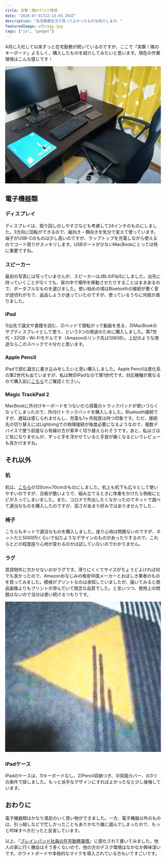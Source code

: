 ```yaml
---
title: 突撃！隣のデスク環境
date: "2020-07-01T22:13:03.284Z"
description: "在宅勤務生活で買ってよかったものを紹介します。"
featuredImage: wfh/ogp.jpg
tags: ["ja", "gadget"]
---
```

4月に入社して以来ずっと在宅勤務が続いているのですが、ここで「突撃！隣のキーボード」よろしく、購入したものを紹介してみたいと思います。現在の作業環境はこんな感じです！

![](ogp.jpg)

## 電子機器類
### ディスプレイ
ディスプレイは、取り回しのしやすさなども考慮して24インチのものにしました。3方向に回転ができるので、縦向き・横向きを気分で変えて使っています。端子がUSB-Cのものは少し高いのですが、ラップトップを充電しながら使えるのでコード周りがスッキリします。USBポートが少ないMacBookにとっては特に重要ですね。

### スピーカー
最初の写真には写っていませんが、スピーカーはJBLのFlip5にしました。出先に持っていくことがなくても、家の中で場所を移動させたりすることはままあるので、ポータブルなものを選びました。使い始めの頃はBluetoothの接続が悪く音が途切れがちで、返品しようか迷っていたのですが、使っているうちに何故か直りました。

### iPad
1)出先で論文や書籍を読む、2)ベッドで寝転がって動画を見る、3)MacBookのサブディスプレイとして使う、という3つの用途のために購入しました。第7世代・32GB・Wi-Fiモデルです（Amazonのリンク先は128GB）。上記のような用途ならこのスペックで十分だと思います。

### Apple Pencil
iPadで読む論文に書き込みをしたいと思い購入しました。Apple Pencilは進化系の第2世代も出ていますが、私は無印iPadなので第1世代です。対応機種が異なるので購入前に[こちら](https://www.apple.com/jp/shop/select-apple-pencil)でご確認ください。


### Magic TrackPad 2
MacBookに外付けキーボードをつないだら搭載のトラックパッドが使いづらくなってしまったので、外付けトラックパッドを購入しました。Bluetooth接続ですが、遅延は感じられませんし、充電も1ヶ月程度は持つ印象です。ただ、接続先の切り替えにはLightningでの物理接続が毎度必要になるようなので、複数デバイスで使う前提なら有線の方が素早く切り替えられそうです。あと、私はさほど気になりませんが、ずっと手を浮かせていると手首が痛くなるというレビューも見かけますね。

## それ以外
### 机
机は、[こちら](https://item.rakuten.co.jp/sumica/vg-clever1200/?s-id=ph_pc_itemname)の120cm×70cmのものにしました。机上も机下も広々として使いやすいのですが、合板が脆いようで、組み立てるときに体重をかけたら側板にヒビが入ってしまいました。また、コロナで外出したくなかったのでネットで調べて適当なものを購入したのですが、高さがあまり好みではありませんでした…

### 椅子
こちらもネットで適当なものを購入しました。座り心地は問題ないのですが、ネットだと5000円くらいで似たようなデザインのものがあったりするので、これらとどの程度座り心地が変わるのかは試していないのでわかりません。

### ラグ
賃貸物件に欠かせないのがラグです。滑りにくくてサイズがちょうどよければ何でも良かったので、Amazonおなじみの格安中国メーカーとおぼしき業者のものを買ってみました。模様がプリントなのは承知していましたが、届いてみると商品画像よりもプリントが滲んでいて残念な品質でした。と言いつつ、使用上の問題はないので当分は使い続けるつもりです。

![](2020-07-01-22-17-21.png)

### iPadケース
iPadのケースは、1)キーボードなし、2)Pencil収納つき、3)両面カバー、の3つの条件で探しました。もっと派手なデザインにすればよかったなと少し後悔しています。

## おわりに
電子機器類はかなり満足のいく買い物ができました。一方、電子機器以外のものは、引っ越しなどで忙しかったこともありかなり雑に選んでしまったので、もっと吟味すべきだったと反省しています。

以上、『[ブレインパッド社員の在宅勤務事情](https://blog.brainpad.co.jp/entry/2020/05/27/110000)』に感化されて書いてみました。他人の家に行く機会はそう多くないので、他の方のデスク環境はなかなか興味深いです。ホワイトボードや本格的なマイクを導入されている方もいてすごいです。
